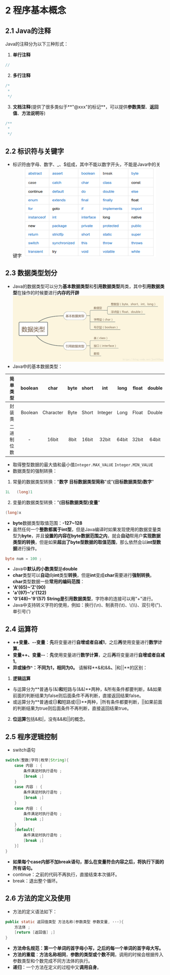 # 2 程序基本概念

## 2.1 Java的注释
Java的注释分为以下三种形式：
1. **单行注释**
```java
//
```
2. **多行注释**
```java
/*
 *
 */
 ```
3. **文档注释**(提供了很多类似于**"@xxx"的标记**，可以提供**参数类型**、**返回值**、**方法说明**等)
```java
/**
 *
 */
```

## 2.2 标识符与关键字
* 标识符由字母、数字、_、$组成，其中不能以数字开头，不能是Java中的关键字
![Java中的关键字](image/2.2Java%E4%B8%AD%E7%9A%84%E5%85%B3%E9%94%AE%E5%AD%97.png)

## 2.3 数据类型划分
* Java的数据类型可以分为**基本数据类型**和**引用数据类型**两类，其中**引用数据类型**在操作的时候要进行**内存的开辟**
![Java中数据类型的划分](image/2.3Java%E4%B8%AD%E6%95%B0%E6%8D%AE%E7%B1%BB%E5%9E%8B%E7%9A%84%E5%88%92%E5%88%86.png)
* Java中的基本数据类型：

|简单类型|boolean|char|byte|short|int|long|float|double|
|:--:|:--:|:--:|:--:|:--:|:--:|:--:|:--:|:--:|
|封装类|Boolean|Character|Byte|Short|Integer|Long|Float|Double|
|二进制位数|-|16bit|8bit|16bit|32bit|64bit|32bit|64bit|
* 取得整型数据的最大值和最小值`Integer.MAX_VALUE` `Integer.MIN_VALUE`
* 数据类型的强制转换：
1. 常量的数据类型转换："**数字 目标数据类型简称**"或"**(目标数据类型)数字**"
```java
1L   (long)1
```
2. 变量的数据类型转换："**(目标数据类型)变量**"
```java
(long)x
```
* **byte**数据类型取值范围：**-127~128**
* 虽然任何一个**整数都属于int型**，但是Java编译时如果发现使用的数据变量类型为**byte**，并且**设置的内容在byte数据范围之内**，就会**自动**帮用户**实现数据类型的转换**，但是如果**超出了byte型数据的取值范围**，那么依然会以**int型数据**进行操作。
```java
byte num = 100 ;
```
* Java中**默认的小数类型**是**double**
* **char**类型可以**自动**向**int**类型**转换**，但是**int**变成**char**需要进行**强制转换**。
**char**类型数据一些**常用的编码范围**：
* **'A'(65)~'Z'(90)**
* **'a'(97)~'z'(122)**
* **'0'(48)~'9'(57)**
**String是引用数据类型**，字符串的连接可以用"+"进行。
* Java中支持转义字符的使用，例如：换行(\n)、制表符(\t)、\\(\\\\)、双引号(\")、单引号(\')

## 2.4 运算符
* **++变量、--变量**：**先**将变量进行**自增或者自减1**，之后**再**使用变量进行**数学计算**。
* **变量++、变量--**：**先**使用变量进行**数学计算**，之后**再**将变量进行**自增或者自减1**。
* **异或操作^：不同为1，相同为0。**
请解释**&和&&**、**|和||**的区别：
1. **逻辑运算**
* 与运算分为**普通与(&)**和**短路与(&&)**两种，&所有条件都要判断，&&如果前面的判断结果为false则后面条件不再判断，直接返回结果false。
* 或运算分为**普通或(|)**和**短路或(||)**两种，|所有条件都要判断，||如果前面的判断结果为true则后面条件不再判断，直接返回结果true。
2. **位运算**包括&和|，没有&&和||的概念。

## 2.5 程序逻辑控制
* switch语句
```java
switch(整数|字符|枚举|String){
    case 内容 : {
        条件满足时执行语句 ;
        [break ;]
    }
    case 内容 : {
        条件满足时执行语句 ;
        [break ;]
    }
    case 内容 : {
        条件满足时执行语句 ;
        [break ;]
    }
    [default{
        条件满足时执行语句 ;
        [break ;]
    }]
}
```
* **如果每个case内部不加break语句，那么在变量符合内容之后，将执行下面的所有语句。**
* continue：之前的代码不再执行，直接结束本次循环。
* break：退出整个循环。

## 2.6 方法的定义及使用
* 方法的定义语法如下：
```java
public static 返回值类型 方法名称(参数类型 参数变量, ···){
    方法体 ;
    [return [返回值] ;]
}
```
* **方法命名规范：第一个单词的首字母小写，之后的每一个单词的首字母大写。**
* **方法的重载**：**方法名称相同**，**参数的类型或个数不同**，调用的时候会根据传入参数类型和个数完成不同方法体的执行。
* **递归**：一个方法在定义的过程中又**调用自身**。